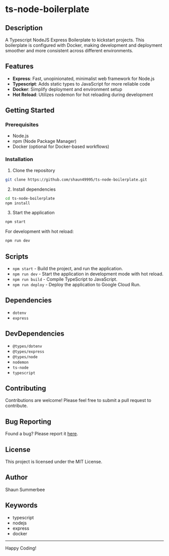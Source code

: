 
# ts-node-boilerplate

## Description
A Typescript NodeJS Express Boilerplate to kickstart projects. This boilerplate is configured with Docker, making development and deployment smoother and more consistent across different environments.

## Features
- **Express**: Fast, unopinionated, minimalist web framework for Node.js
- **Typescript**: Adds static types to JavaScript for more reliable code
- **Docker**: Simplify deployment and environment setup
- **Hot Reload**: Utilizes nodemon for hot reloading during development

## Getting Started

### Prerequisites
- Node.js
- npm (Node Package Manager)
- Docker (optional for Docker-based workflows)

### Installation

1. Clone the repository
```bash
git clone https://github.com/shaun49995/ts-node-boilerplate.git
```

2. Install dependencies
```bash
cd ts-node-boilerplate
npm install
```

3. Start the application
```bash
npm start
```

For development with hot reload:
```bash
npm run dev
```

## Scripts
- `npm start` - Build the project, and run the application.
- `npm run dev` - Start the application in development mode with hot reload.
- `npm run build` - Compile TypeScript to JavaScript.
- `npm run deploy` - Deploy the application to Google Cloud Run.

## Dependencies
- `dotenv`
- `express`

## DevDependencies
- `@types/dotenv`
- `@types/express`
- `@types/node`
- `nodemon`
- `ts-node`
- `typescript`

## Contributing
Contributions are welcome! Please feel free to submit a pull request to contribute.

## Bug Reporting
Found a bug? Please report it [here](https://github.com/shaun49995/ts-node-boilerplate/issues).

## License
This project is licensed under the MIT License.

## Author
Shaun Summerbee

## Keywords
- typescript
- nodejs
- express
- docker

---

Happy Coding!